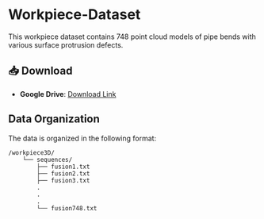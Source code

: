 # Workpiece-Dataset

This workpiece dataset contains 748 point cloud models of pipe bends with various surface protrusion defects.

## 📥 Download
- **Google Drive**: [Download Link](https://drive.google.com/drive/folders/1sdWRsMgCXp_2RwAme9A3y3k8K9wGhQmO?usp=drive_link)  

  
## Data Organization

The data is organized in the following format:

```text
/workpiece3D/
    └── sequences/
        ├── fusion1.txt
        ├── fusion2.txt
        ├── fusion3.txt
        .
        .
        .
        └── fusion748.txt
```

